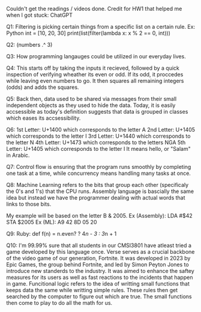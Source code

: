 Couldn't get the readings / videos done.
Credit for HW1 that helped me when I got stuck: ChatGPT


Q1: Filtering is picking certain things from a specific list on a certain rule.
Ex: Python
int = [10, 20, 30]
print(list(filter(lambda x: x % 2 == 0, int)))

Q2: (numbers .^ 3)

Q3: How programming langauges could be utilized in our everyday lives.

Q4: This starts off by taking the inputs it recieved, followed by a quick inspection of verifying wheather its even or odd. If its odd, it proccedes while leaving even numbers to go. It then squares all remaining integers (odds) and adds the squares.

Q5: Back then, data used to be shared via messages from their small independent objects as they used to hide the data. Today, it is easily accsessible as today's definition suggests that data is grouped in classes which eases its accsessibility.

Q6: 1st Letter: U+1400 which corresponds to the letter A
    2nd Letter: U+1405 which corresponds to the letter I
    3rd Letter: U+1440 which corresponds to the letter N
    4th Letter: U+1473 which corresponds to the letters NGA
    5th Letter: U+1405 which corresponds to the letter I
It means hello, or "Salam" in Arabic.

Q7: Control flow is ensuring that the program runs smoothly by completing one task at a time, while concurrency means handling many tasks at once.

Q8: Machine Learning refers to the bits that group each other (specificaly the 0's and 1's) that the CPU runs. Assembly language is bascially the same idea but instead we have the programmer dealing with actual words that links to those bits.

My example will be based on the letter B & 2005.
Ex (Assembly): LDA #$42
               STA $2005
Ex (ML): A9 42  8D 05 20

Q9: Ruby: def f(n) = n.even? ? 4*n - 3 : 3*n + 1

Q10: I'm 99.99% sure that all students in our CMSI3801 have atleast tried a game developed by this language once. Verse serves as a crucial backbone of the video game of our generation, Fortnite. It was developed in 2023 by Epic Games, the group behind Fortnite, and led by Simon Peyton Jones to introduce new standerds to the industry. It was aimed to enhance the saftey measures for its users as well as fast reactions to the incidents that happen in game. Funcitional logic refers to the idea of writting small functions that keeps data the same while writting simple rules. These rules then get searched by the computer to figure out which are true. The small functions then come to play to do all the math for us. 

